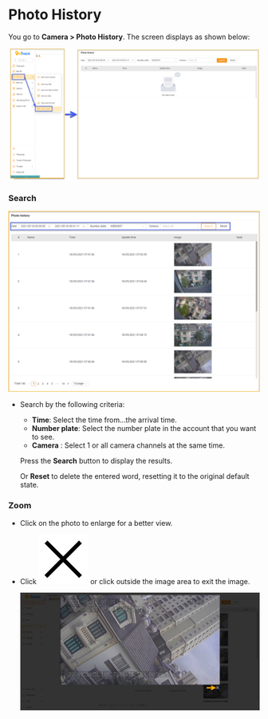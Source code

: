 

# Photo History


You go to **Camera > Photo History**.
  The screen displays as shown below:

<span style="display:block;text-align:left">![Manage device ](/docs/assets/images/web-english/livestream/history-image-1.png)

### Search

<span style="display:block;text-align:left">![Manage device ](/docs/assets/images/web-english/livestream/search-history-image-1.png)

* Search by the following criteria:
   - **Time**: Select the time from...the arrival time.
   - **Number plate**: Select the number plate in the account that you want to see.
   - **Camera** : Select 1 or all camera channels at the same time.

   Press the **Search** button to display the results.
    
   Or **Reset** to delete the entered word, resetting it to the original default state.

### Zoom

* Click on the photo to enlarge for a better view.

* Click <span class="icon-left ">![Ok](/docs/assets/images/web-interface/icon/SVG/icons8-delete.svg) or click outside the image area to exit the image.
  
  <span style="display:block;text-align:left">![Manage device ](/docs/assets/images/web-english/livestream/exit-image.jpg)